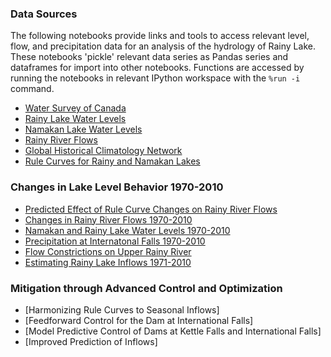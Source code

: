 ### Data Sources ###

The following notebooks provide links and tools to access relevant level, flow, and precipitation data for an analysis of the hydrology of Rainy Lake. These notebooks 'pickle' relevant data series as Pandas series and dataframes for import into other notebooks. Functions are accessed by running the notebooks in relevant IPython workspace with the `%run -i` command.

* [Water Survey of Canada](http://nbviewer.ipython.org/github/jckantor/Rainy-Lake-Hydrology/blob/master/Water_Survey_of_Canada.ipynb)
* [Rainy Lake Water Levels](http://nbviewer.ipython.org/github/jckantor/Rainy-Lake-Hydrology/blob/master/Rainy_Lake_Water_Levels.ipynb)
* [Namakan Lake Water Levels](http://nbviewer.ipython.org/github/jckantor/Rainy-Lake-Hydrology/blob/master/Namakan_Lake_Water_Levels.ipynb)
* [Rainy River Flows](http://nbviewer.ipython.org/github/jckantor/Rainy-Lake-Hydrology/blob/master/Rainy_River_Flows.ipynb)
* [Global Historical Climatology Network](http://nbviewer.ipython.org/github/jckantor/Rainy-Lake-Hydrology/blob/master/Global_Historical_Climatology_Network.ipynb)
* [Rule Curves for Rainy and Namakan Lakes](http://nbviewer.ipython.org/github/jckantor/Rainy-Lake-Hydrology/blob/master/Rule_Curves_for_Rainy_and_Namakan_Lakes.ipynb)

### Changes in Lake Level Behavior 1970-2010 ###

* [Predicted Effect of Rule Curve Changes on Rainy River Flows](http://nbviewer.ipython.org/github/jckantor/Rainy-Lake-Hydrology/blob/master/Predicted_Effect_of_Rule_Curve_Changes_on_Rainy_River_Flows.ipynb)
* [Changes in Rainy River Flows 1970-2010](http://nbviewer.ipython.org/github/jckantor/Rainy-Lake-Hydrology/blob/master/Changes_in_Rainy_River_Flows_1970-2010.ipynb)
* [Namakan and Rainy Lake Water Levels 1970-2010](http://nbviewer.ipython.org/github/jckantor/Rainy-Lake-Hydrology/blob/master/Namakan_and_Rainy_Lake_Water_Levels_1970-2010.ipynb)
* [Precipitation at Internatonal Falls 1970-2010](http://nbviewer.ipython.org/github/jckantor/Rainy-Lake-Hydrology/blob/master/Precipitation_at_International_Falls_1970-2010.ipynb)
* [Flow Constrictions on Upper Rainy River](http://nbviewer.ipython.org/github/jckantor/Rainy-Lake-Hydrology/blob/master/Flow_Constrictions_on_Upper_Rainy_River.ipynb)
* [Estimating Rainy Lake Inflows 1971-2010](http://nbviewer.ipython.org/github/jckantor/Rainy-Lake-Hydrology/blob/master/Estimating_Rainy_Lake_Inflows_1971-2010.ipynb)

### Mitigation through Advanced Control and Optimization ###

* [Harmonizing Rule Curves to Seasonal Inflows]
* [Feedforward Control for the Dam at International Falls]
* [Model Predictive Control of Dams at Kettle Falls and International Falls]
* [Improved Prediction of Inflows]

